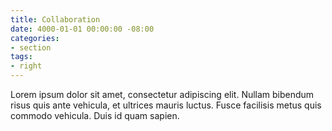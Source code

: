 ```yaml
---
title: Collaboration
date: 4000-01-01 00:00:00 -08:00
categories:
- section
tags:
- right
---
```


Lorem ipsum dolor sit amet, consectetur adipiscing elit. Nullam bibendum risus quis ante vehicula, et ultrices mauris luctus. Fusce facilisis metus quis commodo vehicula. Duis id quam sapien.